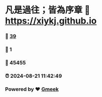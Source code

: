 # 凡是過往；皆為序章 :link: https://xiykj.github.io 
### :page_facing_up: [39](https://xiykj.github.io/tag.html) 
### :speech_balloon: 1 
### :hibiscus: 45455 
### :alarm_clock: 2024-08-21 11:42:49 
### Powered by :heart: [Gmeek](https://github.com/Meekdai/Gmeek)
